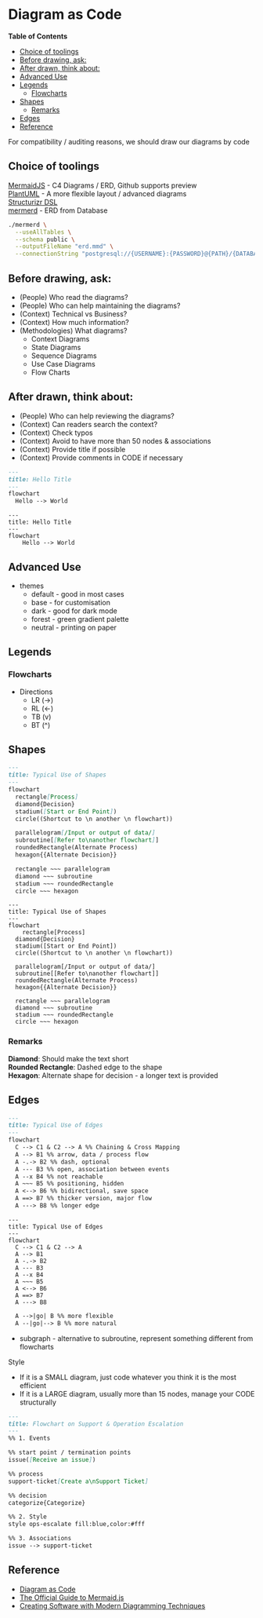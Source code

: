 # Diagram as Code <!-- omit in toc -->

**Table of Contents**

- [Choice of toolings](#choice-of-toolings)
- [Before drawing, ask:](#before-drawing-ask)
- [After drawn, think about:](#after-drawn-think-about)
- [Advanced Use](#advanced-use)
- [Legends](#legends)
  - [Flowcharts](#flowcharts)
- [Shapes](#shapes)
  - [Remarks](#remarks)
- [Edges](#edges)
- [Reference](#reference)

For compatibility / auditing reasons, we should draw our diagrams by code

## Choice of toolings

[MermaidJS](https://mermaid.js.org "https://mermaid.js.org") - C4 Diagrams / ERD, Github supports preview  
[PlantUML](https://plantuml.com "https://plantuml.com") - A more flexible layout / advanced diagrams  
[Structurizr DSL](https://structurizr.com "https://structurizr.com")  
[mermerd](https://github.com/KarnerTh/mermerd "https://github.com/KarnerTh/mermerd") - ERD from Database

```bash
./mermerd \
  --useAllTables \
  --schema public \
  --outputFileName "erd.mmd" \
  --connectionString "postgresql://{USERNAME}:{PASSWORD}@{PATH}/{DATABASE}"
```

## Before drawing, ask:

- (People) Who read the diagrams?
- (People) Who can help maintaining the diagrams?
- (Context) Technical vs Business?
- (Context) How much information?
- (Methodologies) What diagrams?
  - Context Diagrams
  - State Diagrams
  - Sequence Diagrams
  - Use Case Diagrams
  - Flow Charts

## After drawn, think about:

- (People) Who can help reviewing the diagrams?
- (Context) Can readers search the context?
- (Context) Check typos
- (Context) Avoid to have more than 50 nodes & associations
- (Context) Provide title if possible
- (Context) Provide comments in CODE if necessary

```markdown
---
title: Hello Title
---
flowchart
  Hello --> World
```

```mermaid
---
title: Hello Title
---
flowchart
	Hello --> World
```

## Advanced Use

- themes
  - default - good in most cases
  - base - for customisation
  - dark - good for dark mode
  - forest - green gradient palette
  - neutral - printing on paper

## Legends

### Flowcharts

- Directions
  - LR (->)
  - RL (<-)
  - TB (v)
  - BT (^)

## Shapes

```markdown
---
title: Typical Use of Shapes
---
flowchart
  rectangle[Process]
  diamond{Decision}
  stadium([Start or End Point])
  circle((Shortcut to \n another \n flowchart))

  parallelogram[/Input or output of data/]
  subroutine[[Refer to\nanother flowchart]]
  roundedRectangle(Alternate Process)
  hexagon{{Alternate Decision}}

  rectangle ~~~ parallelogram
  diamond ~~~ subroutine
  stadium ~~~ roundedRectangle
  circle ~~~ hexagon
```

```mermaid
---
title: Typical Use of Shapes
---
flowchart
	rectangle[Process]
  diamond{Decision}
  stadium([Start or End Point])
  circle((Shortcut to \n another \n flowchart))

  parallelogram[/Input or output of data/]
  subroutine[[Refer to\nanother flowchart]]
  roundedRectangle(Alternate Process)
  hexagon{{Alternate Decision}}

  rectangle ~~~ parallelogram
  diamond ~~~ subroutine
  stadium ~~~ roundedRectangle
  circle ~~~ hexagon
```

### Remarks

**Diamond**: Should make the text short  
**Rounded Rectangle**: Dashed edge to the shape  
**Hexagon**: Alternate shape for decision - a longer text is provided

## Edges

```markdown
---
title: Typical Use of Edges
---
flowchart
  C --> C1 & C2 --> A %% Chaining & Cross Mapping
  A --> B1 %% arrow, data / process flow
  A -.-> B2 %% dash, optional
  A --- B3 %% open, association between events
  A --x B4 %% not reachable
  A ~~~ B5 %% positioning, hidden
  A <--> B6 %% bidirectional, save space
  A ==> B7 %% thicker version, major flow
  A ---> B8 %% longer edge
```

```mermaid
---
title: Typical Use of Edges
---
flowchart
  C --> C1 & C2 --> A
  A --> B1
  A -.-> B2
  A --- B3
  A --x B4
  A ~~~ B5
  A <--> B6
  A ==> B7
  A ---> B8
```

```markdown
  A -->|go| B %% more flexible
  A --|go|--> B %% more natural
```

- subgraph - alternative to subroutine, represent something different from flowcharts

Style

- If it is a SMALL diagram, just code whatever you think it is the most efficient
- If it is a LARGE diagram, usually more than 15 nodes, manage your CODE structurally

```markdown
---
title: Flowchart on Support & Operation Escalation
---
%% 1. Events

%% start point / termination points
issue([Receive an issue])

%% process
support-ticket[Create a\nSupport Ticket]

%% decision
categorize{Categorize}

%% 2. Style
style ops-escalate fill:blue,color:#fff

%% 3. Associations
issue --> support-ticket
```

## Reference

- [Diagram as Code](https://blog.bytebytego.com/p/diagram-as-code "https://blog.bytebytego.com/p/diagram-as-code")
- [The Official Guide to Mermaid.js](https://mermaid.js.org/landing "https://mermaid.js.org/landing")
- [Creating Software with Modern Diagramming Techniques](https://pragprog.com/titles/apdiag/creating-software-with-modern-diagramming-techniques "https://pragprog.com/titles/apdiag/creating-software-with-modern-diagramming-techniques")
